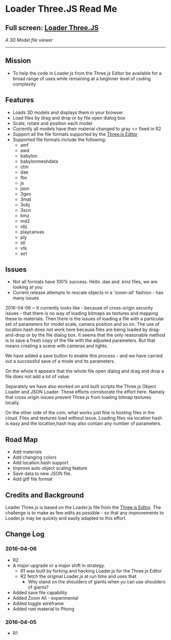 Loader Three.JS Read Me
===

## Full screen: [Loader Three.JS ]( http://jaanga.github.io/cookbook-threejs/viewers/loader-threejs/ )

_A 3D Model file viewer_

***
## Mission

* To help the code in Loader.js from the Three.js Editor be available for a broad range of uses while remaining at a beginner level of coding complexity
  
## Features

* Loads 3D models and displays them in your browser
* Load files by drag and drop or by file open dialog box
* Scale, rotate and position each model
* Currently all models have their material changed to gray << fixed in R2
* Support all the file formats supported by the [Three.js Editor]( http://threejs.org/editor/ )
* Supported file formats include the following:
	* amf
	* awd
	* babylon
	* babylonmeshdata
	* ctm
	* dae
	* fbx
	* js
	* json
	* 3geo
	* 3mat
	* 3obj
	* 3scn
	* kmz
	* md2
	* obj
	* playcanvas
	* ply
	* stl
	* vtk
	* wrl

## Issues

* Not all formats have 100% success. Hello .dae and .kmz files, we are looking at you
* Current release attempts to rescale objects in a 'zoom-all' fashion - has many issues

2016-04-06 ~
It currently looks like - because of cross-origin security issues - that there is no way of loading bitmaps as textures and mapping these to materials.
Then there is the issues of loading a file with a particular set of parameters for model scale, camera position and so on.
The use of location.hash does not work here because files are being loaded by drag-and-drop or by the file dialog box.
It seems that the only reasonable method is to save a fresh copy of the file with the adjusted parameters.
But that means creating a scene with cameras and lights.

We have added a save button to enable this process - and we have carried out a successful save of a mode and its parameters.

On the whole it appears that the whole file open dialog and drag and drop a file does not add a lot of value.

Separately we have also worked on and built scripts the Three.js Object Loader and JSON Loader.
These efforts corroborate the effort here. Namely that cross origin issues prevent Three.js from loading bitmap textures locally.

On the other side of the coin, what works just fine is hosting files in the cloud. Files and textures load without issue.
Loading files via location hash is easy and the location,hash may also contain any number of parameters.




## Road Map

* Add materials
* Add changing colors
* Add location.hash support
* Improve auto object scaling feature
* Save data to new JSON file.
* Add gltf file format
 
## Credits and Background

Loader Three.js is based on the Loader.js file from the [Three.js Editor]( http://threejs.org/editor/ ).
The challenge is to make as few edits as possible - so that any improvements to Loader.js may be quickly and easily adapted to this effort.


## Change Log

### 2016-04-06

* R2
* A major upgrade or a major shift in strategy. 
	* R1 was built by forking and hacking Loader.js for the Three.js Editor 
	* R2 fetch the original Loader.js at run time and uses that
		* Why stand on the shoulders of giants when yu can use shoulders of giants?
* Added save file capability
* Added Zoom All - experimental
* Added toggle wireframe
* Added rset material to Phong

### 2016-04-05

* R1

